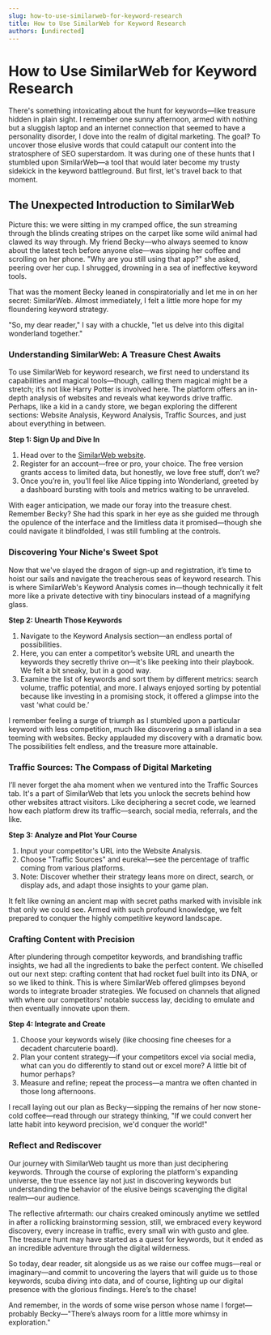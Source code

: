 ```yaml
---
slug: how-to-use-similarweb-for-keyword-research
title: How to Use SimilarWeb for Keyword Research
authors: [undirected]
---
```



# How to Use SimilarWeb for Keyword Research

There's something intoxicating about the hunt for keywords—like treasure hidden in plain sight. I remember one sunny afternoon, armed with nothing but a sluggish laptop and an internet connection that seemed to have a personality disorder, I dove into the realm of digital marketing. The goal? To uncover those elusive words that could catapult our content into the stratosphere of SEO superstardom. It was during one of these hunts that I stumbled upon SimilarWeb—a tool that would later become my trusty sidekick in the keyword battleground. But first, let's travel back to that moment.

## The Unexpected Introduction to SimilarWeb

Picture this: we were sitting in my cramped office, the sun streaming through the blinds creating stripes on the carpet like some wild animal had clawed its way through. My friend Becky—who always seemed to know about the latest tech before anyone else—was sipping her coffee and scrolling on her phone. "Why are you still using that app?" she asked, peering over her cup. I shrugged, drowning in a sea of ineffective keyword tools.

That was the moment Becky leaned in conspiratorially and let me in on her secret: SimilarWeb. Almost immediately, I felt a little more hope for my floundering keyword strategy. 

"So, my dear reader," I say with a chuckle, "let us delve into this digital wonderland together."

### Understanding SimilarWeb: A Treasure Chest Awaits

To use SimilarWeb for keyword research, we first need to understand its capabilities and magical tools—though, calling them magical might be a stretch; it’s not like Harry Potter is involved here. The platform offers an in-depth analysis of websites and reveals what keywords drive traffic. Perhaps, like a kid in a candy store, we began exploring the different sections: Website Analysis, Keyword Analysis, Traffic Sources, and just about everything in between.

**Step 1: Sign Up and Dive In**
1. Head over to the [SimilarWeb website](https://www.similarweb.com/).
2. Register for an account—free or pro, your choice. The free version grants access to limited data, but honestly, we love free stuff, don’t we?
3. Once you’re in, you’ll feel like Alice tipping into Wonderland, greeted by a dashboard bursting with tools and metrics waiting to be unraveled.

With eager anticipation, we made our foray into the treasure chest. Remember Becky? She had this spark in her eye as she guided me through the opulence of the interface and the limitless data it promised—though she could navigate it blindfolded, I was still fumbling at the controls.

### Discovering Your Niche's Sweet Spot

Now that we've slayed the dragon of sign-up and registration, it’s time to hoist our sails and navigate the treacherous seas of keyword research. This is where SimilarWeb's Keyword Analysis comes in—though technically it felt more like a private detective with tiny binoculars instead of a magnifying glass.

**Step 2: Unearth Those Keywords**
1. Navigate to the Keyword Analysis section—an endless portal of possibilities.
2. Here, you can enter a competitor’s website URL and unearth the keywords they secretly thrive on—it's like peeking into their playbook. We felt a bit sneaky, but in a good way.
3. Examine the list of keywords and sort them by different metrics: search volume, traffic potential, and more. I always enjoyed sorting by potential because like investing in a promising stock, it offered a glimpse into the vast ‘what could be.’

I remember feeling a surge of triumph as I stumbled upon a particular keyword with less competition, much like discovering a small island in a sea teeming with websites. Becky applauded my discovery with a dramatic bow. The possibilities felt endless, and the treasure more attainable.

### Traffic Sources: The Compass of Digital Marketing

I’ll never forget the aha moment when we ventured into the Traffic Sources tab. It's a part of SimilarWeb that lets you unlock the secrets behind how other websites attract visitors. Like deciphering a secret code, we learned how each platform drew its traffic—search, social media, referrals, and the like.

**Step 3: Analyze and Plot Your Course**
1. Input your competitor's URL into the Website Analysis.
2. Choose "Traffic Sources" and eureka!—see the percentage of traffic coming from various platforms.
3. Note: Discover whether their strategy leans more on direct, search, or display ads, and adapt those insights to your game plan.

It felt like owning an ancient map with secret paths marked with invisible ink that only we could see. Armed with such profound knowledge, we felt prepared to conquer the highly competitive keyword landscape.

### Crafting Content with Precision

After plundering through competitor keywords, and brandishing traffic insights, we had all the ingredients to bake the perfect content. We chiselled out our next step: crafting content that had rocket fuel built into its DNA, or so we liked to think. This is where SimilarWeb offered glimpses beyond words to integrate broader strategies. We focused on channels that aligned with where our competitors' notable success lay, deciding to emulate and then eventually innovate upon them.

**Step 4: Integrate and Create**
1. Choose your keywords wisely (like choosing fine cheeses for a decadent charcuterie board).
2. Plan your content strategy—if your competitors excel via social media, what can you do differently to stand out or excel more? A little bit of humor perhaps?
3. Measure and refine; repeat the process—a mantra we often chanted in those long afternoons.

I recall laying out our plan as Becky—sipping the remains of her now stone-cold coffee—read through our strategy thinking, "If we could convert her latte habit into keyword precision, we'd conquer the world!"

### Reflect and Rediscover

Our journey with SimilarWeb taught us more than just deciphering keywords. Through the course of exploring the platform's expanding universe, the true essence lay not just in discovering keywords but understanding the behavior of the elusive beings scavenging the digital realm—our audience.

The reflective afrtermath: our chairs creaked ominously anytime we settled in after a rollicking brainstorming session, still, we embraced every keyword discovery, every increase in traffic, every small win with gusto and glee. The treasure hunt may have started as a quest for keywords, but it ended as an incredible adventure through the digital wilderness.

So today, dear reader, sit alongside us as we raise our coffee mugs—real or imaginary—and commit to uncovering the layers that will guide us to those keywords, scuba diving into data, and of course, lighting up our digital presence with the glorious findings. Here’s to the chase!

And remember, in the words of some wise person whose name I forget—probably Becky—"There’s always room for a little more whimsy in exploration."